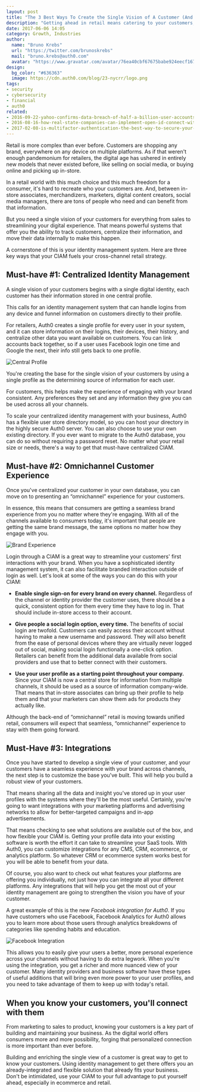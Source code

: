 ```yaml
---
layout: post
title: "The 3 Best Ways To Create the Single Vision of A Customer (And What to Do With It)"
description: "Getting ahead in retail means catering to your customers, and a single vision of your customers can help you do just that"
date: 2017-06-06 14:05
category: Growth, Industries
author:
  name: "Bruno Krebs"
  url: "https://twitter.com/brunoskrebs"
  mail: "bruno.krebs@auth0.com"
  avatar: "https://www.gravatar.com/avatar/76ea40cbf67675babe924eecf167b9b8?s=60"
design:
  bg_color: "#636363"
  image: https://cdn.auth0.com/blog/23-nycrr/logo.png
tags:
- security
- cybersecurity
- financial
- auth0
related:
- 2016-09-22-yahoo-confirms-data-breach-of-half-a-billion-user-accounts
- 2016-08-16-how-real-state-companies-can-implement-open-id-connect-with-auth0
- 2017-02-08-is-multifactor-authentication-the-best-way-to-secure-your-accounts-myths-and-reality
---
```


Retail is more complex than ever before. Customers are shopping any brand, everywhere on any device on multiple platforms. As if that weren't enough pandemonium for retailers, the digital age has ushered in entirely new models that never existed before, like selling on social media, or buying online and picking up in-store.

In a retail world with this much choice and this much freedom for a consumer, it's hard to recreate who your customers are. And, between in-store associates, merchandizers, marketers, digital content creators, social media managers, there are tons of people who need and can benefit from that information.

But you need a single vision of your customers for everything from sales to streamlining your digital experience. That means powerful systems that offer you the ability to track customers, centralize their information, and move their data internally to make this happen.

A cornerstone of this is your identity management system. Here are three key ways that your CIAM fuels your cross-channel retail strategy.

## Must-have #1: Centralized Identity Management

A single vision of your customers begins with a single digital identity, each customer has their information stored in one central profile.

This calls for an identity management system that can handle logins from any device and funnel information on customers directly to their profile.

For retailers, Auth0 creates a single profile for every user in your system, and it can store information on their logins, their devices, their history, and centralize other data you want available on customers. You can link accounts back together, so if a user uses Facebook login one time and Google the next, their info still gets back to one profile.

![Central Profile](https://cdn.auth0.com/blog/vision/central-profile.png)

You're creating the base for the single vision of your customers by using a single profile as the determining source of information for each user.

For customers, this helps make the experience of engaging with your brand consistent. Any preferences they set and any information they give you can be used across all your channels.

To scale your centralized identity management with your business, Auth0 has a flexible user store directory model, so you can host your directory in the highly secure Auth0 server. You can also choose to use your own existing directory. If you ever want to migrate to the Auth0 database, you can do so without requiring a password reset. No matter what your retail size or needs, there's a way to get that must-have centralized CIAM.

## Must-have #2: Omnichannel Customer Experience

Once you've centralized your customer in your own database, you can move on to presenting an “omnichannel” experience for your customers.

In essence, this means that consumers are getting a seamless brand experience from you no matter where they're engaging. With all of the channels available to consumers today, it's important that people are getting the same brand message, the same options no matter how they engage with you.

![Brand Experience](https://cdn.auth0.com/blog/vision/download.jpg)

Login through a CIAM is a great way to streamline your customers' first interactions with your brand. When you have a sophisticated identity management system, it can also facilitate branded interaction outside of login as well. Let's look at some of the ways you can do this with your CIAM:

* **Enable single sign-on for every brand on every channel.** Regardless of the channel or identity provider the customer uses, there should be a quick, consistent option for them every time they have to log in. That should include in-store access to their account.

* **Give people a social login option, every time.** The benefits of social login are twofold. Customers can easily access their account without having to make a new username and password. They will also benefit from the ease of personal devices where they are virtually never logged out of social, making social login functionally a one-click option. Retailers can benefit from the additional data available from social providers and use that to better connect with their customers.

* **Use your user profile as a starting point throughout your company.** Since your CIAM is now a central store for information from multiple channels, it should be used as a source of information company-wide. That means that in-store associates can bring up their profile to help them and that your marketers can show them ads for products they actually like.

Although the back-end of “omnichannel” retail is moving towards unified retail, consumers will expect that seamless, “omnichannel” experience to stay with them going forward.

## Must-Have #3: Integrations

Once you have started to develop a single view of your customer, and your customers have a seamless experience with your brand across channels, the next step is to customize the base you've built. This will help you build a robust view of your customers.

That means sharing all the data and insight you've stored up in your user profiles with the systems where they'll be the most useful. Certainly, you're going to want integrations with your marketing platforms and advertising networks to allow for better-targeted campaigns and in-app advertisements.

That means checking to see what solutions are available out of the box, and how flexible your CIAM is. Getting your profile data into your existing software is worth the effort it can take to streamline your SaaS tools. With Auth0, you can customize integrations for any CMS, CRM, ecommerce, or analytics platform. So whatever CRM or ecommerce system works best for you will be able to benefit from your data.

Of course, you also want to check out what features your platforms are offering you individually, not just how you can integrate all your different platforms. Any integrations that will help you get the most out of your identity management are going to strengthen the vision you have of your customer.

A great example of this is the new *Facebook integration for Auth0*. If you have customers who use Facebook, Facebook Analytics for Auth0 allows you to learn more about those users through analytics breakdowns of categories like spending habits and education.

![Facebook Integration](https://cdn.auth0.com/blog/vision/facebookintegration.png)

This allows you to easily give your users a better, more personal experience across your channels without having to do extra legwork. When you're using the integration, you get a richer and more nuanced view of your customer. Many identity providers and business software have these types of useful additions that will bring even more power to your user profiles, and you need to take advantage of them to keep up with today's retail.

## When you know your customers, you'll connect with them

From marketing to sales to product, knowing your customers is a key part of building and maintaining your business. As the digital world offers consumers more and more possibility, forging that personalized connection is more important than ever before.

Building and enriching the single view of a customer is great way to get to know your customers. Using identity management to get there offers you an already-integrated and flexible solution that already fits your business. Don't be intimidated, use your CIAM to your full advantage to put yourself ahead, especially in ecommerce and retail.